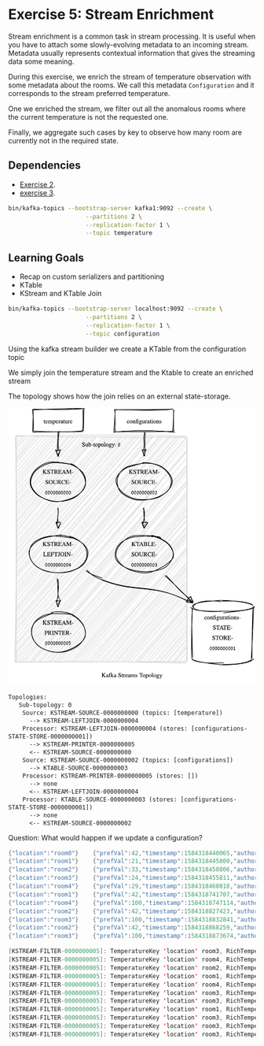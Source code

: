 # Exercise 5: Stream Enrichment


Stream enrichment is a common task in stream processing. It is useful when you have to attach some slowly-evolving metadata to 
an incoming stream. Metadata usually represents contextual information that gives the streaming data some meaning.

During this exercise, we enrich the stream of temperature observation with some metadata about the rooms. We call this metadata
```Configuration``` and it corresponds to the stream preferred temperature.


One we enriched the stream, we filter out all the anomalous rooms where the current temperature is not the requested one.

Finally, we aggregate such cases by key to observe how many room are currently not in the required state.

## Dependencies

- [Exercise 2](../ee.ut.cs.dsg.ksql.exercise2/Readme.md).
- [exercise 3](../exercise3/Readme.md).

```bash
bin/kafka-topics --bootstrap-server kafka1:9092 --create \
                      --partitions 2 \
                      --replication-factor 1 \
                      --topic temperature
```

## Learning Goals

-  Recap on custom serializers and partitioning
-  KTable
-  KStream and KTable Join


```bash
bin/kafka-topics --bootstrap-server localhost:9092 --create \
                      --partitions 2 \
                      --replication-factor 1 \
                      --topic configuration
```

Using the kafka stream builder we create a KTable from the configuration topic

We simply join the temperature stream and the Ktable to create an enriched stream

The topology shows how the join relies on an external state-storage.

![topology](topology.png)
```
Topologies:
   Sub-topology: 0
    Source: KSTREAM-SOURCE-0000000000 (topics: [temperature])
      --> KSTREAM-LEFTJOIN-0000000004
    Processor: KSTREAM-LEFTJOIN-0000000004 (stores: [configurations-STATE-STORE-0000000001])
      --> KSTREAM-PRINTER-0000000005
      <-- KSTREAM-SOURCE-0000000000
    Source: KSTREAM-SOURCE-0000000002 (topics: [configurations])
      --> KTABLE-SOURCE-0000000003
    Processor: KSTREAM-PRINTER-0000000005 (stores: [])
      --> none
      <-- KSTREAM-LEFTJOIN-0000000004
    Processor: KTABLE-SOURCE-0000000003 (stores: [configurations-STATE-STORE-0000000001])
      --> none
      <-- KSTREAM-SOURCE-0000000002
```

Question: What would happen if we update a configuration?

```java
{"location":"room0"}	{"prefVal":42,"timestamp":1584318440065,"author":"Riccardo"}
{"location":"room1"}	{"prefVal":21,"timestamp":1584318445800,"author":"John Doe"}
{"location":"room2"}	{"prefVal":33,"timestamp":1584318450806,"author":"Jane Doe"}
{"location":"room3"}	{"prefVal":24,"timestamp":1584318455811,"author":"Marvin"}
{"location":"room4"}	{"prefVal":29,"timestamp":1584318460818,"author":"Thor"}
{"location":"room1"}	{"prefVal":42,"timestamp":1584318741707,"author":"Riccardo"}
{"location":"room4"}	{"prefVal":100,"timestamp":1584318747114,"author":"Thor"}
{"location":"room2"}	{"prefVal":42,"timestamp":1584318827423,"author":"Riccardo"}
{"location":"room3"}	{"prefVal":100,"timestamp":1584318832841,"author":"Thor"}
{"location":"room2"}	{"prefVal":42,"timestamp":1584318868259,"author":"Riccardo"}
{"location":"room3"}	{"prefVal":100,"timestamp":1584318873674,"author":"Thor"}
```

```java
[KSTREAM-FILTER-0000000005]: TemperatureKey 'location' room3, RichTemperature{value=(10000,28), configuration=(1584318455811,24,Marvin)}
[KSTREAM-FILTER-0000000005]: TemperatureKey 'location' room4, RichTemperature{value=(12000,33), configuration=(1584318460818,29,Thor)}
[KSTREAM-FILTER-0000000005]: TemperatureKey 'location' room2, RichTemperature{value=(16000,34), configuration=(1584318450806,33,Jane Doe)}
[KSTREAM-FILTER-0000000005]: TemperatureKey 'location' room1, RichTemperature{value=(20000,29), configuration=(1584318445800,21,John Doe)}
[KSTREAM-FILTER-0000000005]: TemperatureKey 'location' room4, RichTemperature{value=(26000,39), configuration=(1584318460818,29,Thor)}
[KSTREAM-FILTER-0000000005]: TemperatureKey 'location' room3, RichTemperature{value=(28000,33), configuration=(1584318455811,24,Marvin)}
[KSTREAM-FILTER-0000000005]: TemperatureKey 'location' room3, RichTemperature{value=(36000,35), configuration=(1584318455811,24,Marvin)}
[KSTREAM-FILTER-0000000005]: TemperatureKey 'location' room1, RichTemperature{value=(56000,25), configuration=(1584318445800,21,John Doe)}
[KSTREAM-FILTER-0000000005]: TemperatureKey 'location' room3, RichTemperature{value=(58000,29), configuration=(1584318455811,24,Marvin)}
[KSTREAM-FILTER-0000000005]: TemperatureKey 'location' room3, RichTemperature{value=(66000,36), configuration=(1584318455811,24,Marvin)}
[KSTREAM-FILTER-0000000005]: TemperatureKey 'location' room3, RichTemperature{value=(68000,34), configuration=(1584318455811,24,Marvin)}
```